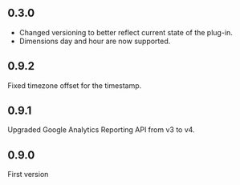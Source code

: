 ## 0.3.0

- Changed versioning to better reflect current state of the plug-in.
- Dimensions day and hour are now supported.

## 0.9.2

Fixed timezone offset for the timestamp.

## 0.9.1

Upgraded Google Analytics Reporting API from v3 to v4.

## 0.9.0

First version